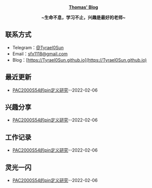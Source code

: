 **<p align="center">[Thomas' Blog](https://blog.thomaslv.top)</p>**
**<p align="center">~生命不息，学习不止，兴趣是最好的老师~</p>**

## 联系方式
- Telegram：[@Tyrael0Sun](https://t.me/Tyrael0Sun)
- Email：[sfx1118@gmail.com](mailto:sfx1118@gmail.com)
- Blog：[https://Tyrael0Sun.github.io](https://Tyrael0Sun.github.io)
## 最近更新
- [PAC2000S54的pin定义研究](https://github.com/Tyrael0sun/hwblog/issues/1)--2022-02-06
## 兴趣分享
- [PAC2000S54的pin定义研究](https://github.com/Tyrael0sun/hwblog/issues/1)--2022-02-06
## 工作记录
- [PAC2000S54的pin定义研究](https://github.com/Tyrael0sun/hwblog/issues/1)--2022-02-06
## 灵光一闪
- [PAC2000S54的pin定义研究](https://github.com/Tyrael0sun/hwblog/issues/1)--2022-02-06
